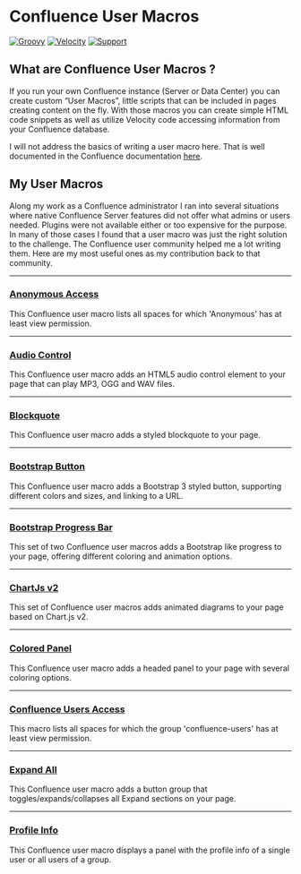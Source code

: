 # Confluence User Macros
[![Groovy](https://img.shields.io/badge/Language-Groovy-informational.svg)](https://groovy-lang.org/)
[![Velocity](https://img.shields.io/badge/Language-Velocity-informational.svg)](https://velocity.apache.org/)
[![Support](https://img.shields.io/badge/Supported-yes-009900.svg)](https://github.com/glewe/confluence-user-macros/issues)

## What are Confluence User Macros ?

If you run your own Confluence instance (Server or Data Center) you can create custom “User Macros”, little scripts 
that can be included in pages creating content on the fly. With those macros you can create simple HTML code snippets 
as well as utilize Velocity code accessing information from your Confluence database.

I will not address the basics of writing a user macro here. That is well documented in the Confluence documentation 
[here](https://confluence.atlassian.com/doc/writing-user-macros-4485.html).

## My User Macros

Along my work as a Confluence administrator I ran into several situations where native Confluence Server features did 
not offer what admins or users needed. Plugins were not available either or too expensive for the purpose. In many of 
those cases I found that a user macro was just the right solution to the challenge. The Confluence user community 
helped me a lot writing them. Here are my most useful ones as my contribution back to that community.

---

### [Anonymous Access](/src/anonymous-access)
<img src="https://github.com/glewe/confluence-user-macros/raw/master/src/anonymous-access/kgpg-32.png?raw=true" align="left" alt=""/>
This Confluence user macro lists all spaces for which 'Anonymous' has at least view permission.

---

### [Audio Control](/src/audio-control)
<img src="https://github.com/glewe/confluence-user-macros/raw/master/src/audio-control/arts-32.png?raw=true" align="left" alt=""/>
This Confluence user macro adds an HTML5 audio control element to your page that can play MP3, OGG and WAV files.

---

### [Blockquote](/src/blockquote)
<img src="https://github.com/glewe/confluence-user-macros/raw/master/src/blockquote/info-32.png?raw=true" align="left" alt=""/>
This Confluence user macro adds a styled blockquote to your page.

---

### [Bootstrap Button](/src/bootstrap-button)
<img src="https://github.com/glewe/confluence-user-macros/raw/master/src/bootstrap-button/bootstrap-32.png?raw=true" align="left" alt=""/>
This Confluence user macro adds a Bootstrap 3 styled button, supporting different colors and sizes, and linking to a URL.

---

### [Bootstrap Progress Bar](/src/bootstrap-progress-bar)
<img src="https://github.com/glewe/confluence-user-macros/raw/master/src/bootstrap-progress-bar/bootstrap-32.png?raw=true" align="left" alt=""/>
This set of two Confluence user macros adds a Bootstrap like progress to your page, offering different coloring and animation options.

---

### [ChartJs v2](/src/chartjsv2)
<img src="https://github.com/glewe/confluence-user-macros/raw/master/src/chartjsv2/kchart-32.png?raw=true" align="left" alt=""/>
This set of Confluence user macros adds animated diagrams to your page based on Chart.js v2.

---

### [Colored Panel](/src/colored-panel)
<img src="https://github.com/glewe/confluence-user-macros/raw/master/src/colored-panel/window_list-32.png?raw=true" align="left" alt=""/>
This Confluence user macro adds a headed panel to your page with several coloring options.

---

### [Confluence Users Access](/src/confluence-users-access)
<img src="https://github.com/glewe/confluence-user-macros/raw/master/src/confluence-users-access/kgpg-32.png?raw=true" align="left" alt=""/>
This macro lists all spaces for which the group 'confluence-users' has at least view permission.

---

### [Expand All](/src/expand-all)
<img src="https://github.com/glewe/confluence-user-macros/raw/master/src/expand-all/folder_orange_open-32.png?raw=true" align="left" alt=""/>
This Confluence user macro adds a button group that toggles/expands/collapses all Expand sections on your page.

---

### [Profile Info](/src/profile-info)
<img src="https://github.com/glewe/confluence-user-macros/raw/master/src/profile-info/vcard-32.png?raw=true" align="left" alt=""/>
This Confluence user macro displays a panel with the profile info of a single user or all users of a group.

